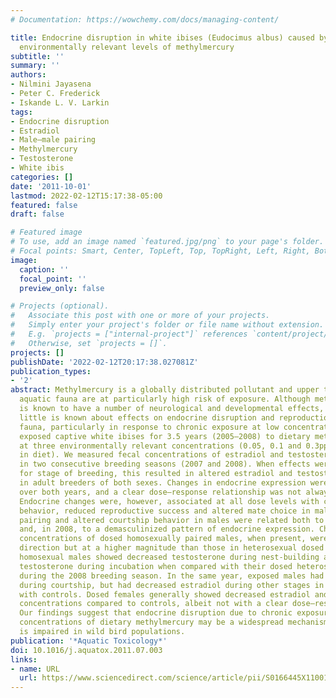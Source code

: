 ```yaml
---
# Documentation: https://wowchemy.com/docs/managing-content/

title: Endocrine disruption in white ibises (Eudocimus albus) caused by exposure to
  environmentally relevant levels of methylmercury
subtitle: ''
summary: ''
authors:
- Nilmini Jayasena
- Peter C. Frederick
- Iskande L. V. Larkin
tags:
- Endocrine disruption
- Estradiol
- Male–male pairing
- Methylmercury
- Testosterone
- White ibis
categories: []
date: '2011-10-01'
lastmod: 2022-02-12T15:17:38-05:00
featured: false
draft: false

# Featured image
# To use, add an image named `featured.jpg/png` to your page's folder.
# Focal points: Smart, Center, TopLeft, Top, TopRight, Left, Right, BottomLeft, Bottom, BottomRight.
image:
  caption: ''
  focal_point: ''
  preview_only: false

# Projects (optional).
#   Associate this post with one or more of your projects.
#   Simply enter your project's folder or file name without extension.
#   E.g. `projects = ["internal-project"]` references `content/project/deep-learning/index.md`.
#   Otherwise, set `projects = []`.
projects: []
publishDate: '2022-02-12T20:17:38.027081Z'
publication_types:
- '2'
abstract: Methylmercury is a globally distributed pollutant and upper trophic level
  aquatic fauna are at particularly high risk of exposure. Although methylmercury
  is known to have a number of neurological and developmental effects, relatively
  little is known about effects on endocrine disruption and reproduction in aquatic
  fauna, particularly in response to chronic exposure at low concentrations. We experimentally
  exposed captive white ibises for 3.5 years (2005–2008) to dietary methylmercury
  at three environmentally relevant concentrations (0.05, 0.1 and 0.3ppm wet weight
  in diet). We measured fecal concentrations of estradiol and testosterone metabolites
  in two consecutive breeding seasons (2007 and 2008). When effects were controlled
  for stage of breeding, this resulted in altered estradiol and testosterone concentrations
  in adult breeders of both sexes. Changes in endocrine expression were not consistent
  over both years, and a clear dose–response relationship was not always present.
  Endocrine changes were, however, associated at all dose levels with changes in reproductive
  behavior, reduced reproductive success and altered mate choice in males. Male–male
  pairing and altered courtship behavior in males were related both to dose treatment
  and, in 2008, to a demasculinized pattern of endocrine expression. Changes in hormone
  concentrations of dosed homosexually paired males, when present, were in the same
  direction but at a higher magnitude than those in heterosexual dosed males. Dosed
  homosexual males showed decreased testosterone during nest-building and elevated
  testosterone during incubation when compared with their dosed heterosexual counterparts
  during the 2008 breeding season. In the same year, exposed males had elevated estradiol
  during courtship, but had decreased estradiol during other stages in comparison
  with controls. Dosed females generally showed decreased estradiol and testosterone
  concentrations compared to controls, albeit not with a clear dose–response effect.
  Our findings suggest that endocrine disruption due to chronic exposure to even low
  concentrations of dietary methylmercury may be a widespread mechanism by which reproduction
  is impaired in wild bird populations.
publication: '*Aquatic Toxicology*'
doi: 10.1016/j.aquatox.2011.07.003
links:
- name: URL
  url: https://www.sciencedirect.com/science/article/pii/S0166445X11001950
---
```

